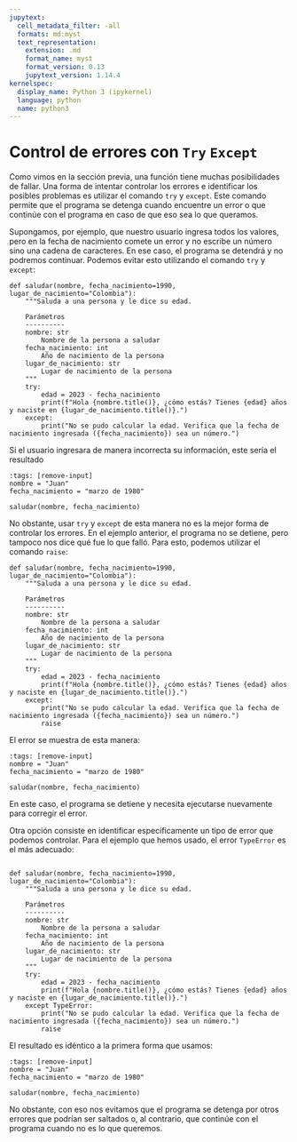 ```yaml
---
jupytext:
  cell_metadata_filter: -all
  formats: md:myst
  text_representation:
    extension: .md
    format_name: myst
    format_version: 0.13
    jupytext_version: 1.14.4
kernelspec:
  display_name: Python 3 (ipykernel)
  language: python
  name: python3
---
```


# Control de errores con `Try` `Except`

Como vimos en la sección previa, una función tiene muchas posibilidades de fallar. Una forma de intentar controlar los errores e identificar los posibles problemas es utilizar el comando `try` y `except`. Este comando permite que el programa se detenga cuando encuentre un error o que continúe con el programa en caso de que eso sea lo que queramos.

Supongamos, por ejemplo, que nuestro usuario ingresa todos los valores, pero en la fecha de nacimiento comete un error y no escribe un número sino una cadena de caracteres. En ese caso, el programa se detendrá y no podremos continuar. Podemos evitar esto utilizando el comando `try` y `except`:

```{code-cell} ipython3
def saludar(nombre, fecha_nacimiento=1990, lugar_de_nacimiento="Colombia"):
    """Saluda a una persona y le dice su edad.
    
    Parámetros
    ----------
    nombre: str
        Nombre de la persona a saludar
    fecha_nacimiento: int
        Año de nacimiento de la persona
    lugar_de_nacimiento: str
        Lugar de nacimiento de la persona
    """
    try:
        edad = 2023 - fecha_nacimiento
        print(f"Hola {nombre.title()}, ¿cómo estás? Tienes {edad} años y naciste en {lugar_de_nacimiento.title()}.")
    except:
        print("No se pudo calcular la edad. Verifica que la fecha de nacimiento ingresada ({fecha_nacimiento}) sea un número.")

```

Si el usuario ingresara de manera incorrecta su información, este sería el resultado

```{code-cell} ipython3
:tags: [remove-input]
nombre = "Juan"
fecha_nacimiento = "marzo de 1980"

saludar(nombre, fecha_nacimiento)
```

No obstante, usar `try` y `except` de esta manera no es la mejor forma de controlar los errores. En el ejemplo anterior, el programa no se detiene, pero tampoco nos dice qué fue lo que falló. Para esto, podemos utilizar el comando `raise`:

```{code-cell} ipython3
def saludar(nombre, fecha_nacimiento=1990, lugar_de_nacimiento="Colombia"):
    """Saluda a una persona y le dice su edad.
    
    Parámetros
    ----------
    nombre: str
        Nombre de la persona a saludar
    fecha_nacimiento: int
        Año de nacimiento de la persona
    lugar_de_nacimiento: str
        Lugar de nacimiento de la persona
    """
    try:
        edad = 2023 - fecha_nacimiento
        print(f"Hola {nombre.title()}, ¿cómo estás? Tienes {edad} años y naciste en {lugar_de_nacimiento.title()}.")
    except:
        print("No se pudo calcular la edad. Verifica que la fecha de nacimiento ingresada ({fecha_nacimiento}) sea un número.")
        raise
```

El error se muestra de esta manera:

```{code-cell} ipython3
:tags: [remove-input]
nombre = "Juan"
fecha_nacimiento = "marzo de 1980"

saludar(nombre, fecha_nacimiento)
```

En este caso, el programa se detiene y necesita ejecutarse nuevamente para corregir el error.

Otra opción consiste en identificar específicamente un tipo de error que podemos controlar. Para el ejemplo que hemos usado, el error `TypeError` es el más adecuado:

```{code-cell} ipython3

def saludar(nombre, fecha_nacimiento=1990, lugar_de_nacimiento="Colombia"):
    """Saluda a una persona y le dice su edad.
    
    Parámetros
    ----------
    nombre: str
        Nombre de la persona a saludar
    fecha_nacimiento: int
        Año de nacimiento de la persona
    lugar_de_nacimiento: str
        Lugar de nacimiento de la persona
    """
    try:
        edad = 2023 - fecha_nacimiento
        print(f"Hola {nombre.title()}, ¿cómo estás? Tienes {edad} años y naciste en {lugar_de_nacimiento.title()}.")
    except TypeError:
        print("No se pudo calcular la edad. Verifica que la fecha de nacimiento ingresada ({fecha_nacimiento}) sea un número.")
        raise
```

El resultado es idéntico a la primera forma que usamos:

```{code-cell} ipython3
:tags: [remove-input]
nombre = "Juan"
fecha_nacimiento = "marzo de 1980"

saludar(nombre, fecha_nacimiento)
```

No obstante, con eso nos evitamos que el programa se detenga por otros errores que podrían ser saltados o, al contrario, que continúe con el programa cuando no es lo que queremos.
